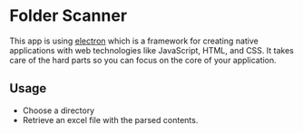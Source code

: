 # Folder Scanner

This app is using [electron](https://electronjs.org/) which is a framework for creating native applications with web technologies like JavaScript, HTML, and CSS. It takes care of the hard parts so you can focus on the core of your application.

## Usage

- Choose a directory
- Retrieve an excel file with the parsed contents.